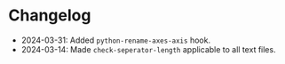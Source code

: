 # Changelog

- 2024-03-31: Added `python-rename-axes-axis` hook.
- 2024-03-14: Made `check-seperator-length` applicable to all text files.
